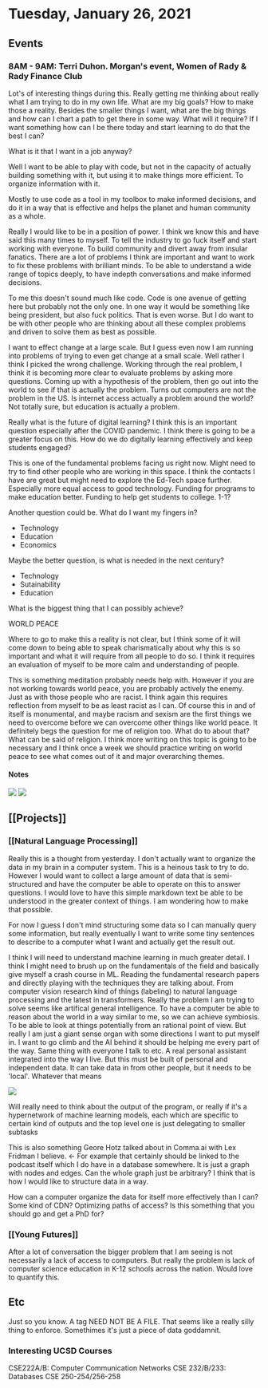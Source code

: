 # Tuesday, January 26, 2021

## Events

### 8AM - 9AM: Terri Duhon. Morgan's event, Women of Rady & Rady Finance Club

Lot's of interesting things during this. Really getting me thinking about really
what I am trying to do in my own life. What are my big goals? How to make
those a reality. Besides the smaller things I want, what are the big things and
how can I chart a path to get there in some way. What will it require? If I want
something how can I be there today and start learning to do that the best I can?

What is it that I want in a job anyway?

Well I want to be able to play with code, but not in the capacity of actually 
building something with it, but using it to make things more efficient. To 
organize information with it. 

Mostly to use code as a tool in my toolbox to make informed decisions, 
and do it in a way that is effective and helps the planet and human
community as a whole.

Really I would like to be in a position of power. I think we know this and
have said this many times to myself. To tell the industry to go fuck itself
and start working with everyone. To build community and divert away from
insular fanatics. There are a lot of problems I think are important and
want to work to fix these problems with brilliant minds. To be able
to understand a wide range of topics deeply, to have indepth conversations
and make informed decisions. 

To me this doesn't sound much like code. Code is one avenue of getting 
here but probably not the only one. In one way it would be something
like being president, but also fuck politics. That is even worse.
But I do want to be with other people who are thinking about all
these complex problems and driven to solve them as best as possible.

I want to effect change at a large scale. But I guess even now I am running
into problems of trying to even get change at a small scale. Well rather
I think I picked the wrong challenge. Working through the real problem,
I think it is becoming more clear to evaluate problems by asking more questions.
Coming up with a hypothesis of the problem, then go out into the world to see
if that is actually the problem. Turns out computers are not the problem in 
the US. Is internet access actually a problem around the world? Not totally
sure, but education is actually a problem.

Really what is the future of digital learning? I think this is an important question
especially after the COVID pandemic. I think there is going to be a greater focus
on this. How do we do digitally learning effectively and keep students engaged?

This is one of the fundamental problems facing us right now. Might need to try
to find other people who are working in this space. I think the contacts I have
are great but might need to explore the Ed-Tech space further. Especially
more equal access to good technology. Funding for programs to make education better.
Funding to help get students to college. 1-1?

Another question could be. What do I want my fingers in?

* Technology
* Education
* Economics

Maybe the better question, is what is needed in the next century?

* Technology
* Sutainability
* Education

What is the biggest thing that I can possibly achieve? 

WORLD PEACE

Where to go to make this a reality is not clear, but I think some of it will 
come down to being able to speak charismatically about why this is so
important and what it will require from all people to do so. I think it 
requires an evaluation of myself to be more calm and understanding of people.

This is something meditation probably needs help with. However if you are
not working towards world peace, you are probably actively the enemy. Just
as with those people who are racist. I think again this requires reflection
from myself to be as least racist as I can. Of course this in and of itself
is monumental, and maybe racism and sexism are the first things we need
to overcome before we can overcome other things like world peace. It
definitely begs the question for me of religion too. What do to about that?
What can be said of religion. I think more writing on this topic is going
to be necessary and I think once a week we should practice writing on world
peace to see what comes out of it and major overarching themes.

#### Notes

![](teri-duhon-1.jpeg)
![](teri-duhon-2.jpeg)

## [[Projects]]

### [[Natural Language Processing]]

Really this is a thought from yesterday. I don't actually want to organize the
data in my brain in a computer system. This is a heinous task to try to do.
However I would want to collect a large amount of data that is semi-structured
and have the computer be able to operate on this to answer questions. I would
love to have this simple markdown text be able to be understood in the greater
context of things. I am wondering how to make that possible.

For now I guess I don't mind structuring some data so I can manually query some
information, but really eventually I want to write some tiny sentences to 
describe to a computer what I want and actually get the result out.

I think I will need to understand machine learning in much greater detail. I 
think I might need to brush up on the fundamentals of the field and basically
give myself a crash course in ML. Reading the fundamental research papers and 
directly playing with the techniques they are talking about. From computer
vision research kind of things (labeling) to natural language processing and
the latest in transformers. Really the problem I am trying to solve seems
like artifical general intelligence. To have a computer be able to reason about
the world in a way similar to me, so we can achieve symbiosis. To be able to look
at things potentially from an rational point of view. But really I am just a
giant sense organ with some directions I want to put myself in. I want to go
climb and the AI behind it should be helping me every part of the way. Same
thing with everyone I talk to etc. A real personal assistant integrated into the
way I live. But this must be built of personal and independent data. It can take
data in from other people, but it needs to be 'local'. Whatever that means

![](kevin_text.png)

Will really need to think about the output of the program, or really if it's a
hypernetwork of machine learning models, each which are specific to certain 
kind of outputs and the top level one is just delegating to smaller subtasks

This is also something Geore Hotz talked about in Comma.ai with Lex Fridman I 
believe. <- For example that certainly should be linked to the podcast itself
which I do have in a database somewhere. It is just a graph with nodes and edges.
Can the whole graph just be arbitrary? I think that is how I would like to
structure data in a way.

How can a computer organize the data for itself more effectively than I can?
Some kind of CDN? Optimizing paths of access? Is this something that you 
should go and get a PhD for?

### [[Young Futures]]

After a lot of conversation the bigger problem that I am seeing is not
necessarily a lack of access to computers. But really the problem is lack
of computer science education in K-12 schools across the nation. Would 
love to quantify this. 

## Etc

Just so you know. A tag NEED NOT BE A FILE. That seems like a really silly thing
to enforce. Somethimes it's just a piece of data goddamnit.

### Interesting UCSD Courses

CSE222A/B: Computer Communication Networks
CSE 232/B/233: Databases
CSE 250-254/256-258